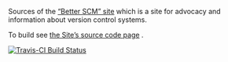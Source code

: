 Sources of the [“Better SCM” site](http://better-scm.shlomifish.org/) which
is a site for advocacy and information about version control systems.

To build see
[the Site’s source code page](http://better-scm.shlomifish.org/source/) .

[![Travis-CI Build Status](https://travis-ci.org/shlomif/better-scm.svg?branch=master)](https://travis-ci.org/shlomif/better-scm)

